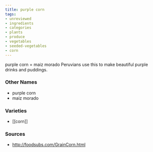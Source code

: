 ```yaml
---
title: purple corn
tags:
- unreviewed
- ingredients
- categories
- plants
- produce
- vegetables
- seeded-vegetables
- corn
---
```

purple corn = maiz morado Peruvians use this to make beautiful purple drinks and puddings.

### Other Names

* purple corn
* maiz morado

### Varieties

* [[corn]]

### Sources
* http://foodsubs.com/GrainCorn.html
